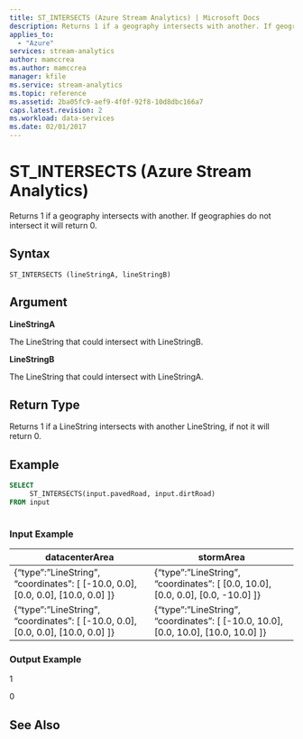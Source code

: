 ```yaml
---
title: ST_INTERSECTS (Azure Stream Analytics) | Microsoft Docs
description: Returns 1 if a geography intersects with another. If geographies do not intersect it will return 0. 
applies_to: 
  - "Azure"
services: stream-analytics
author: mamccrea
ms.author: mamccrea
manager: kfile
ms.service: stream-analytics
ms.topic: reference
ms.assetid: 2ba05fc9-aef9-4f0f-92f8-10d8dbc166a7
caps.latest.revision: 2
ms.workload: data-services
ms.date: 02/01/2017
---
```

# ST_INTERSECTS (Azure Stream Analytics)
  Returns 1 if a geography intersects with another. If geographies do not intersect it will return 0.  
  
 ## Syntax  
  
```  
ST_INTERSECTS (lineStringA, lineStringB)  
```  
  
## Argument  
 **LineStringA**  
  
 The LineString that could intersect with LineStringB.  
  
 **LineStringB**  
  
 The LineString that could intersect with LineStringA.  
  
## Return Type  
 Returns 1 if a LineString intersects with another LineString, if not it will return 0.  
  
## Example  
  
```SQL  
SELECT  
     ST_INTERSECTS(input.pavedRoad, input.dirtRoad)  
FROM input  
  
```  
  
### Input Example  
  
|datacenterArea|stormArea|  
|--------------------|---------------|  
|{“type”:”LineString”, “coordinates”: [ [-10.0, 0.0], [0.0, 0.0], [10.0, 0.0] ]}|{“type”:”LineString”, “coordinates”: [ [0.0, 10.0], [0.0, 0.0], [0.0, -10.0] ]}|  
|{“type”:”LineString”, “coordinates”: [ [-10.0, 0.0], [0.0, 0.0], [10.0, 0.0] ]}|{“type”:”LineString”, “coordinates”: [ [-10.0, 10.0], [0.0, 10.0], [10.0, 10.0] ]}|  
  
### Output Example  
 1  
  
 0  
  
## See Also  

  
  
